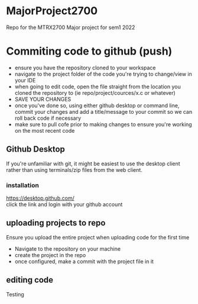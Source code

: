# MajorProject2700
Repo for the MTRX2700 Major project for sem1 2022


# Commiting code to github (push)
- ensure you have the repository cloned to your workspace
- navigate to the project folder of the code you're trying to change/view in your IDE
- when going to edit code, open the file straight from the location you cloned the repository to (ie repo/project/cources/x.c or whatever)
- SAVE YOUR CHANGES
- once you've done so, using either github desktop or command line, commit your changes and add a title/message to your commit so we can roll back code if necessary
- make sure to pull cofe prior to making changes to ensure you're working on the most recent code

## Github Desktop
If you're unfamiliar with git, it might be easiest to use the desktop client rather than using terminals/zip files from the web client.  

### installation
https://desktop.github.com/  
click the link and login with your github account

## uploading projects to repo
Ensure you upload the entire project when uploading code for the first time
- Navigate to the repository on your machine
- create the project in the repo
- once configured, make a commit with the project file in it

## editing code
Testing
